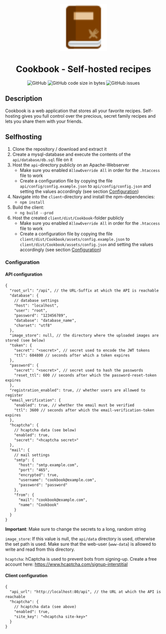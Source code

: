 <p align="center">
    <img alt="Cookbook" src="https://raw.githubusercontent.com/m-thalmann/Cookbook/master/client/src/assets/images/cookbook.svg" width="150"/>
</p>
<h1 align="center">Cookbook - Self-hosted recipes</h1>

<p align="center">
<img alt="GitHub" src="https://img.shields.io/github/license/m-thalmann/cookbook">
<img alt="GitHub code size in bytes" src="https://img.shields.io/github/languages/code-size/m-thalmann/cookbook">
<img alt="GitHub issues" src="https://img.shields.io/github/issues/m-thalmann/cookbook">
</p>

## Description

Cookbook is a web application that stores all your favorite recipes. Self-hosting gives you full control over the precious, secret family recipes and lets you share them with your friends.

## Selfhosting

1. Clone the repository / download and extract it
1. Create a mysql-database and execute the contents of the `api/database/db.sql` file on it
1. Host the `api`-directory publicly on an Apache-Webserver
   - Make sure you enabled `AllowOverride All` in order for the `.htaccess` file to work
   - Create a configuration file by copying the file `api/config/config.example.json` to `api/config/config.json` and setting the values accordingly (see section [Configuration](#configuration))
1. Navigate into the `client`-directory and install the npm-dependencies:
   - `npm install`
1. Build the client:
   - `ng build --prod`
1. Host the created `client/dist/Cookbook`-folder publicly
   - Make sure you enabled `AllowOverride All` in order for the `.htaccess` file to work
   - Create a configuration file by copying the file `client/dist/Cookbook/assets/config.example.json` to `client/dist/Cookbook/assets/config.json` and setting the values accordingly (see section [Configuration](#configuration))

### Configuration

#### API configuration

```jsonc
{
  "root_url": "/api", // the URL-Suffix at which the API is reachable
  "database": {
    // database settings
    "host": "localhost",
    "user": "root",
    "password": "123456789",
    "database": "database_name",
    "charset": "utf8"
  },
  "image_store": null, // the directory where the uploaded images are stored (see below)
  "token": {
    "secret": "<secret>", // secret used to encode the JWT tokens
    "ttl": 604800 // seconds after which a token expires
  },
  "password": {
    "secret": "<secret>", // secret used to hash the passwords
    "reset_ttl": 600 // seconds after which the password-reset-token expires
  },
  "registration_enabled": true, // whether users are allowed to register
  "email_verification": {
    "enabled": true, // whether the email must be verified
    "ttl": 3600 // seconds after which the email-verification-token expires
  },
  "hcaptcha": {
    // hcaptcha data (see below)
    "enabled": true,
    "secret": "<hcaptcha secret>"
  },
  "mail": {
    // mail settings
    "smtp": {
      "host": "smtp.example.com",
      "port": "465",
      "encrypted": true,
      "username": "cookbook@example.com",
      "password": "password"
    },
    "from": {
      "mail": "cookbook@example.com",
      "name": "Cookbook"
    }
  }
}
```

**Important**: Make sure to change the secrets to a long, random string

`image_store`: If this value is null, the `api/data` directory is used, otherwise the set path is used. Make sure that the web-user (`www-data`) is allowed to write and read from this directory.

`hcaptcha`: hCaptcha is used to prevent bots from signing-up. Create a free account here: https://www.hcaptcha.com/signup-interstitial

#### Client configuration

```jsonc
{
  "api_url": "http://localhost:80/api", // the URL at which the API is reachable
  "hcaptcha": {
    // hcaptcha data (see above)
    "enabled": true,
    "site_key": "<hcaptcha site-key>"
  }
}
```
